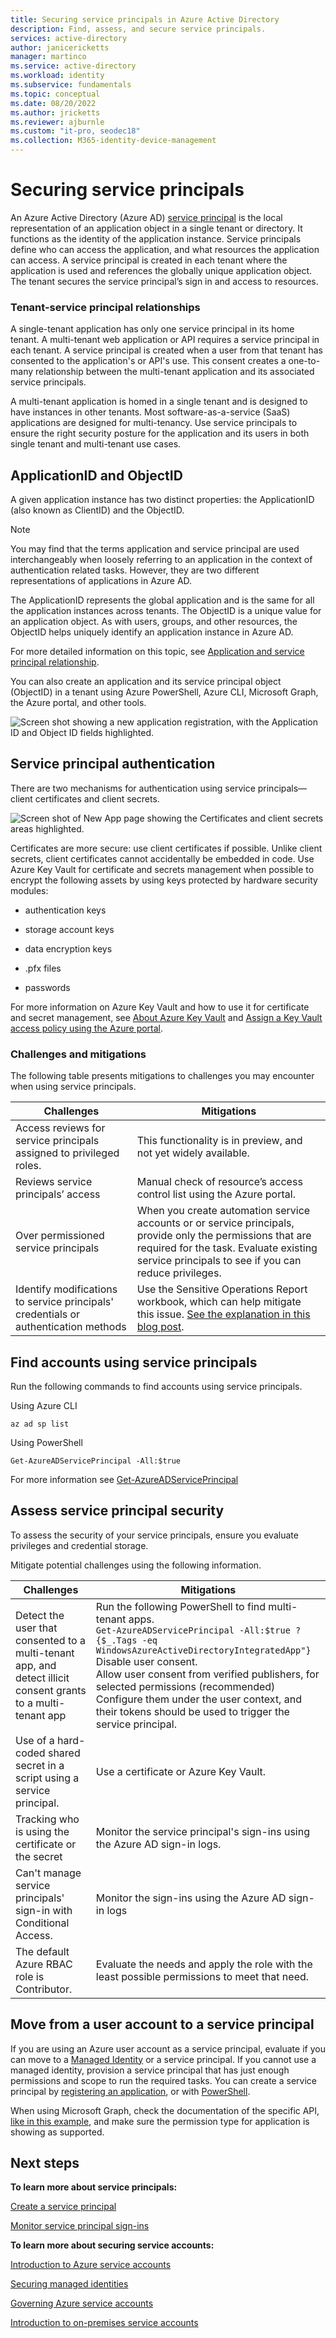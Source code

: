 ```yaml
---
title: Securing service principals in Azure Active Directory
description: Find, assess, and secure service principals.
services: active-directory
author: janicericketts
manager: martinco
ms.service: active-directory
ms.workload: identity
ms.subservice: fundamentals
ms.topic: conceptual
ms.date: 08/20/2022
ms.author: jricketts
ms.reviewer: ajburnle
ms.custom: "it-pro, seodec18"
ms.collection: M365-identity-device-management
---
```


# Securing service principals

An Azure Active Directory (Azure AD) [service principal](../develop/app-objects-and-service-principals.md) is the local representation of an application object in a single tenant or directory.  ‎It functions as the identity of the application instance. Service principals define who can access the application, and what resources the application can access. A service principal is created in each tenant where the application is used and references the globally unique application object. The tenant secures the service principal’s sign in and access to resources.  

### Tenant-service principal relationships
A single-tenant application has only one service principal in its home tenant. A multi-tenant web application or API requires a service principal in each tenant. A service principal is created when a user from that tenant has consented to the application's or API's use. ​This consent creates a one-to-many relationship between the multi-tenant application and its associated service principals.

A multi-tenant application is homed in a single tenant and is designed to have instances in other tenants. Most software-as-a-service (SaaS) applications are designed for multi-tenancy. 
Use service principals to ensure the right security posture for the application and its users in both single tenant and multi-tenant use cases.

## ApplicationID and ObjectID

A given application instance has two distinct properties: the ApplicationID (also known as ClientID) and the ObjectID.

> [!NOTE] 
> You may find that the terms application and service principal are used interchangeably when loosely referring to an application in the context of authentication related tasks. However, they are two different representations of applications in Azure AD.
 

The ApplicationID represents the global application and is the same for all the application instances across tenants. The ObjectID is a unique value for an application object. As with users, groups, and other resources, the ObjectID helps uniquely identify an application instance in Azure AD.

​​For more detailed information on this topic, see [Application and service principal relationship](../develop/app-objects-and-service-principals.md).

You can also create an application and its service principal object (ObjectID) in a tenant using Azure PowerShell, Azure CLI, Microsoft Graph, the Azure portal, and other tools. 

![Screen shot showing a new application registration, with the Application ID and Object ID fields highlighted.](./media/securing-service-accounts/secure-principal-image-1.png)

## Service principal authentication

There are two mechanisms for authentication using service principals—client certificates and client secrets. 

![ Screen shot of New App page showing the Certificates and client secrets areas highlighted.](./media/securing-service-accounts/secure-principal-certificates.png)

​Certificates are more secure: use client certificates if possible. Unlike client secrets, client certificates cannot accidentally be embedded in code. Use Azure Key Vault for certificate and secrets management when possible to encrypt the following assets by using keys protected by hardware security modules:

* authentication keys

* storage account keys

* data encryption keys

* .pfx files

* passwords 

For more information on Azure Key Vault and how to use it for certificate and secret management, see 
[About Azure Key Vault](../../key-vault/general/overview.md) and [Assign a Key Vault access policy using the Azure portal](../../key-vault/general/assign-access-policy-portal.md). 

 ### Challenges and mitigations
The following table presents mitigations to challenges you may encounter when using service principals.


| Challenges​| Mitigations​ |
| - | - |
| Access reviews for service principals​ assigned to privileged roles.| This functionality is in preview, and not yet widely available. |
| Reviews service principals’ access| Manual check of resource’s access control list using the Azure portal. |
| Over permissioned service principals| When you create automation service accounts or or service principals, provide only the permissions that are required for the task. Evaluate existing service principals to see if you can reduce privileges. |
|Identify modifications to service principals' credentials or authentication methods |Use the Sensitive Operations Report workbook, which can help mitigate this issue. [See the explanation in this blog post](https://techcommunity.microsoft.com/t5/azure-active-directory-identity/azure-ad-workbook-to-help-you-assess-solorigate-risk/ba-p/2010718).|

## Find accounts using service principals
Run the following commands to find accounts using service principals.

Using Azure CLI


`az ad sp list`

Using PowerShell

`Get-AzureADServicePrincipal -All:$true` 


For more information see [Get-AzureADServicePrincipal](/powershell/module/azuread/get-azureadserviceprincipal)

## Assess service principal security

To assess the security of your service principals, ensure you evaluate privileges and credential storage.

Mitigate potential challenges using the following information.

|Challenges | Mitigations|
| - | - |
| Detect the user that consented to a multi-tenant app​, and detect illicit consent grants to a multi-tenant app | Run the following PowerShell to find multi-tenant apps.<br>`Get-AzureADServicePrincipal -All:$true ? {$_.Tags -eq WindowsAzureActiveDirectoryIntegratedApp"}`<br>Disable user consent. ​<br>Allow user consent from verified publishers, for selected permissions (recommended) <br> Configure them under the user context, and their tokens should be used to trigger the service principal.|
|Use of a hard-coded shared secret in a script using a service principal.|Use a certificate or Azure Key Vault​.|
|Tracking who is using the certificate or the secret​| Monitor the service principal's sign-ins using the Azure AD sign-in logs.|
Can't manage service principals' sign-in with Conditional Access.| Monitor the sign-ins using the Azure AD sign-in logs
| The default Azure RBAC role is Contributor​. |Evaluate the needs and apply the role with the least possible permissions to meet that need.|

## Move from a user account to a service principal​  
‎If you are using an Azure user account as a service principal, evaluate if you can move to a [Managed Identity](../../app-service/overview-managed-identity.md?tabs=dotnet) or a service principal. If you cannot use a managed identity, provision a service principal that has just enough permissions and scope to run the required tasks. You can create a service principal by [registering an application](../develop/howto-create-service-principal-portal.md), or with [PowerShell](../develop/howto-authenticate-service-principal-powershell.md).

When using Microsoft Graph, check the documentation of the specific API, [like in this example](/powershell/azure/create-azure-service-principal-azureps), ‎and make sure the permission type for application is showing as supported.

## Next steps

**To learn more about service principals:**

[Create a service principal](../develop/howto-create-service-principal-portal.md)

 [Monitor service principal sign-ins](../reports-monitoring/concept-sign-ins.md)

**To learn more about securing service accounts:**

[Introduction to Azure service accounts](service-accounts-introduction-azure.md)

[Securing managed identities](service-accounts-managed-identities.md)

[Governing Azure service accounts](service-accounts-governing-azure.md)

[Introduction to on-premises service accounts](service-accounts-on-premises.md)
